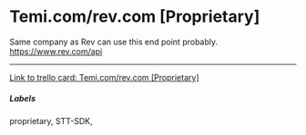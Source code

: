 # Temi.com/rev.com [Proprietary]

Same company as Rev can use this end point probably.
https://www.rev.com/api

---

[Link to trello card: Temi.com/rev.com [Proprietary]](https://trello.com/c/J9miT77G)

##### Labels

proprietary, STT-SDK, 